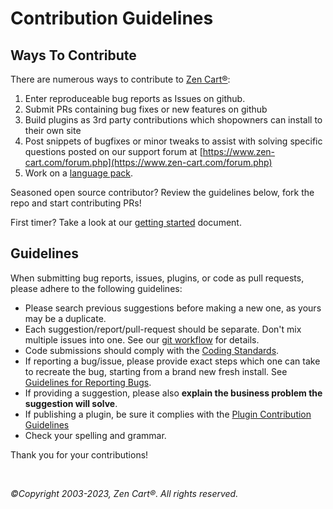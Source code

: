 # Contribution Guidelines

## Ways To Contribute

There are numerous ways to contribute to [Zen Cart&reg;](https://www.zen-cart.com/):

1. Enter reproduceable bug reports as Issues on github.
2. Submit PRs containing bug fixes or new features on github
3. Build plugins as 3rd party contributions which shopowners can install to their own site
4. Post snippets of bugfixes or minor tweaks to assist with solving specific questions posted on our support forum at [https://www.zen-cart.com/forum.php](https://www.zen-cart.com/forum.php)
5. Work on a [language pack](https://docs.zen-cart.com/dev/languages/creating_a_language_pack/).

Seasoned open source contributor? Review the guidelines below, fork the repo and start contributing PRs! 

First timer?  Take a look at our [getting started](https://docs.zen-cart.com/dev/contributing/introduction/) document.

## Guidelines
When submitting bug reports, issues, plugins, or code as pull requests, please adhere to the following guidelines:

* Please search previous suggestions before making a new one, as yours may be a duplicate.
* Each suggestion/report/pull-request should be separate. Don't mix multiple issues into one. See our [git workflow](https://docs.zen-cart.com/dev/contributing/github_workflow/) for details.
* Code submissions should comply with the [Coding Standards](https://docs.zen-cart.com/dev/contributing/coding_standards/).
* If reporting a bug/issue, please provide exact steps which one can take to recreate the bug, starting from a brand new fresh install. See [Guidelines for Reporting Bugs](https://docs.zen-cart.com/dev/contributing/issues/).
* If providing a suggestion, please also **explain the business problem the suggestion will solve**.
* If publishing a plugin, be sure it complies with the [Plugin Contribution Guidelines](https://docs.zen-cart.com/dev/plugins/rules/)
* Check your spelling and grammar.

Thank you for your contributions!


&nbsp;  
  
*&copy;Copyright 2003-2023, Zen Cart&reg;. All rights reserved.*

